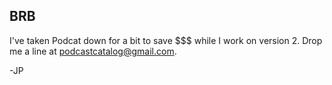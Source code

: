 ## BRB

I've taken Podcat down for a bit to save $$$ while I work on version 2.  Drop me a line at podcastcatalog@gmail.com.

-JP
